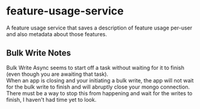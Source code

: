 # feature-usage-service
A feature usage service that saves a description of feature usage per-user and also metadata about those features.

## Bulk Write Notes
Bulk Write Async seems to start off a task without waiting for it to finish (even though you are awaiting that task).  
When an app is closing and your initiating a bulk write, the app will not wait for the bulk write to finish and will abruptly close your mongo connection.
There must be a way to stop this from happening and wait for the writes to finish, I haven't had time yet to look.